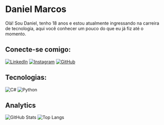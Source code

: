 
# Daniel Marcos
Olá! Sou Daniel, tenho 18 anos e estou atualmente ingressando na carreira de tecnologia, aqui você conhecer um pouco do que eu já fiz até o momento.

## Conecte-se comigo:


[![LinkedIn](https://img.shields.io/badge/LinkedIn-000?style=for-the-badge&logo=linkedin&logoColor=0E76A8)](https://www.linkedin.com/in/daniel-san-49095b22a/)
[![Instagram](https://img.shields.io/badge/Instagram-000?style=for-the-badge&logo=instagram)](https://www.instagram.com/daniiool/)
[![GitHub](https://img.shields.io/badge/GitHub-000?style=for-the-badge&logo=GitHub&logoColor=0E76A8)](
https://github.com/DanielMarcos1)

## Tecnologias:
![C#](https://img.shields.io/badge/C%23-000?style=for-the-badge&logo=c-sharp&logoColor=823085)
![Python](https://img.shields.io/badge/Python-000?style=for-the-badge&logo=python)

## Analytics
![GitHub Stats](https://github-readme-stats.vercel.app/api?username=DanielMarcos1&theme=transparent&bg_color=000&border_color=30A3DC&show_icons=true&icon_color=30A3DC&title_color=E94D5F&text_color=FFF)
![Top Langs](https://github-readme-stats-git-masterrstaa-rickstaa.vercel.app/api/top-langs/?username=DanielMarcos1&layout=compact&bg_color=000&border_color=30A3DC&title_color=E94D5F&text_color=FFF)